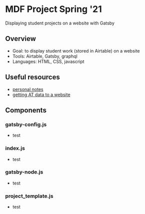 # MDF Project Spring '21
Displaying student projects on a website with Gatsby

## Overview
- Goal: to display student work (stored in Airtable) on a website
- Tools: Airtable, Gatsby, graphql
- Languages: HTML, CSS, javascript

## Useful resources
- [personal notes](https://docs.google.com/document/d/1QEeGUFyDgtf0h3VYkfN9qdMHwjO0tpznTpE_K-Y6LLM/edit)
- [getting AT data to a website](https://hackmd.io/pBPs96b-Q_KdkYm1Dc3ZyQ)

## Components
### gatsby-config.js
- test

### index.js
- test

### gatsby-node.js
- test

### project_template.js
- test
